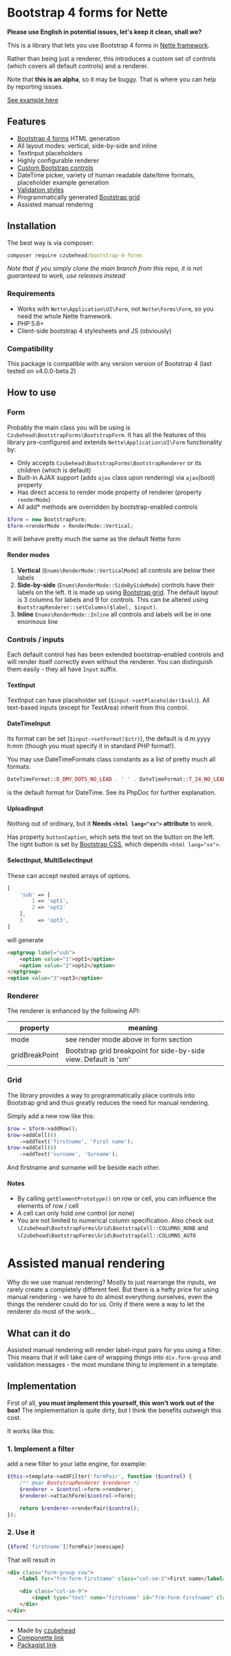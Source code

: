 # Bootstrap 4 forms for Nette

**Please use English in potential issues, let's keep it clean, shall we?**

This is a library that lets you use Bootstrap 4 forms in 
[Nette framework](http://nette.org). 

Rather than being just a renderer, this introduces a custom set of controls 
(which covers all default controls) and a renderer.

Note that **this is an alpha**, so it may be buggy. That is where you can 
help by reporting issues.

[See example here](https://codepen.io/czubehead/pen/ZryJQd?editors=1000)

## Features

- [Bootstrap 4 forms](http://getbootstrap.com/docs/4.0/components/forms/) HTML generation
- All layout modes: vertical, side-by-side and inline
- TextInput placeholders
- Highly configurable renderer
- [Custom Bootstrap controls](http://getbootstrap.com/docs/4.0/components/forms/#custom-forms)
- DateTime picker, variety of human readable date/time formats, placeholder example generation
- [Validation styles](http://getbootstrap.com/docs/4.0/components/forms/#server-side)
- Programmatically generated [Bootstrap grid](https://getbootstrap.com/docs/4.1/layout/grid/)
- Assisted manual rendering
 
## Installation

The best way is via composer:

```cmd
composer require czubehead/bootstrap-4-forms
```

*Note that if you simply clone the main branch from this repo, it is not guaranteed to work, use releases instead*

### Requirements

- Works with `Nette\Application\UI\Form`, not `Nette\Forms\Form`, so you need the
  whole Nette framework.
- PHP 5.6+
- Client-side bootstrap 4 stylesheets and JS (obviously)

### Compatibility

This package is compatible with any version version of Bootstrap 4 
(last tested on v4.0.0-beta.2)

## How to use

### Form

Probably the main class you will be using is `Czubehead\BootstrapForms\BootstrapForm`.
It has all the features of this library pre-configured and extends 
`Nette\Application\UI\Form` functionality by:
 - Only accepts `Czubehead\BootstrapForms\BootstrapRenderer` or its children (which is default)
 - Built-in AJAX support (adds `ajax` class upon rendering) via `ajax`(bool) property
 - Has direct access to render mode property of renderer (property `renderMode`)
 - All add* methods are overridden by bootstrap-enabled controls

```php
$form = new BootstrapForm;
$form->renderMode = RenderMode::Vertical;		
```

It will behave pretty much the same as the default Nette form

#### Render modes
 1. **Vertical** (`Enums\RenderMode::VerticalMode`) all controls are below their labels
 2. **Side-by-side** (`Enums\RenderMode::SideBySideMode`) controls have their labels
 on the left. It is made up using [Bootstrap grid](http://v4-alpha.getbootstrap.com/layout/grid/).
 The default layout is 3 columns for labels and 9 for controls. This can be altered
 using `BootstrapRenderer::setColumns($label, $input)`.
 3. **Inline** `Enums\RenderMode::Inline` all controls and labels will be in one
 enormous line

### Controls / inputs

Each default control has has been extended bootstrap-enabled controls and
will render itself correctly even without the renderer. You can distinguish
them easily - they all have `Input` suffix.

#### TextInput

TextInput can have placeholder set (`$input->setPlaceholder($val)`). All text-based
inputs (except for TextArea) inherit from this control.

#### DateTimeInput

Its format can be set (`$input->setFormat($str)`), the default is d.m.yyyy h:mm
(though you must specify it in standard PHP format!).

You may use DateTimeFormats class constants as a list of pretty much all formats:
```php
DateTimeFormat::D_DMY_DOTS_NO_LEAD . ' ' . DateTimeFormat::T_24_NO_LEAD
```
is the default format for DateTime. See its PhpDoc for further explanation.

#### UploadInput

Nothing out of ordinary, but it **Needs `<html lang="xx">` attribute** to work.

Has property `buttonCaption`, which sets the text on the button on the left. 
The right button is set by [Bootstrap CSS](http://getbootstrap.com/docs/4.0/components/forms/#file-browser), which depends `<html lang="xx">`.

#### SelectInput, MultiSelectInput

These can accept nested arrays of options.

```php
[
    'sub' => [
        1 => 'opt1',
        2 => 'opt2'
    ],
    3     => 'opt3',
]
```
will generate
```html
<optgroup label="sub">
    <option value="1">opt1</option>
    <option value="2">opt2</option>
</optgroup>
<option value="3">opt3</option>
```

### Renderer

The renderer is enhanced by the following API:

|property|meaning|
|----|-----|
|mode|see render mode above in form section|
|gridBreakPoint|Bootstrap grid breakpoint for side-by-side view. Default is 'sm'|

### Grid

The library provides a way to programmatically place controls into Bootstrap grid and thus
greatly reduces the need for manual rendering.

Simply add a new row like this:
```php
$row = $form->addRow();
$row->addCell(6)
    ->addText('firstname', 'First name');
$row->addCell(6)
    ->addText('surname', 'Surname');
```

And firstname and surname will be beside each other.

#### Notes

- By calling `getElementPrototype()` on row or cell, you can influence the elements of row / cell
- A cell can only hold one control (or none)
- You are not limited to numerical column specification. 
Also check out `\Czubehead\BootstrapForms\Grid\BootstrapCell::COLUMNS_NONE` 
and `\Czubehead\BootstrapForms\Grid\BootstrapCell::COLUMNS_AUTO`

# Assisted manual rendering

Why do we use manual rendering? Mostly to just rearrange the inputs, we rarely
create a completely different feel.
But there is a hefty price for using manual rendering - we have to do almost everything
ourselves, even the things the renderer could do for us. Only if there were a way to
let the renderer do most of the work...

## What can it do

Assisted manual rendering will render label-input pairs for you using a filter. 
This means that it will take care of wrapping things into `div.form-group` and validation 
messages - the most mundane thing to implement in a template. 

## Implementation

First of all, **you must implement this yourself, this won't work out of the box!**
The implementation is quite dirty, but I think the benefits outweigh this cost.

It works like this: 
### 1. Implement a filter
add a new filter to your latte engine, for example:
```php
$this->template->addFilter('formPair', function ($control) {
    /** @var BootstrapRenderer $renderer */
    $renderer = $control->form->renderer;
    $renderer->attachForm($control->form);

    return $renderer->renderPair($control);
});
```
### 2. Use it
```php
{$form['firstname']|formPair|noescape}
```

That will result in
```html
<div class="form-group row">
    <label for="frm-form-firstname" class="col-sm-3">First name</label>

    <div class="col-sm-9">
        <input type="text" name="firstname" id="frm-form-firstname" class="form-control">
    </div>
</div>
```

------

- Made by [czubehead](https://petrcech.eu)
- [Componette link](https://componette.com/czubehead/bootstrap-4-forms/)
- [Packagist link](https://packagist.org/packages/czubehead/bootstrap-4-forms)
